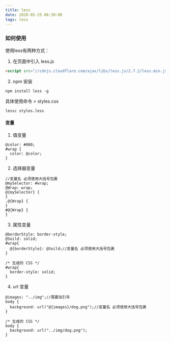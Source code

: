 ```yaml
---
title: less
date: 2020-05-25 06:30:00
tags: less
---
```


### 如何使用

使用less有两种方式：

1. 在页面中引入 less.js

``` html
<script src="//cdnjs.cloudflare.com/ajax/libs/less.js/2.7.2/less.min.js"></script>
```

2. npm 安装

``` shell
npm install less -g
```

具体使用命令 > styles.css

``` shell
lessc styles.less
```

#### 变量

1. 值变量

``` less
@color: #000;
#wrap {
  color: @color;
}
```

2. 选择器变量

``` less
//变量名 必须使用大括号包裹
@mySelector: #wrap;
@Wrap: wrap;
@{mySelector} {
}
.@{Wrap} {
}
#@{Wrap} {
}
```

3. 属性变量

``` less
@borderStyle: border-style;
@Soild: solid;
#wrap{
  @{borderStyle}: @Soild;//变量名 必须使用大括号包裹
}

/* 生成的 CSS */
#wrap{
  border-style: solid;
}
```

4. url 变量

``` less
@images: "../img";//需要加引号
body {
  background: url("@{images}/dog.png");//变量名 必须使用大括号包裹
}

/* 生成的 CSS */
body {
  background: url("../img/dog.png");
}
```
